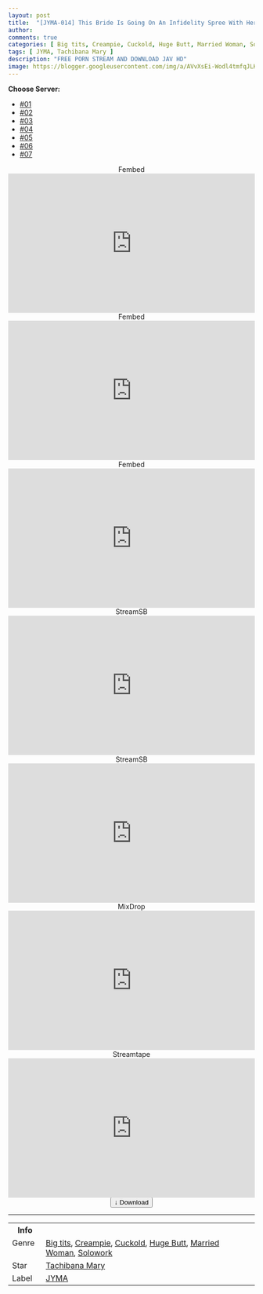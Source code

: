 ```yaml
---
layout: post
title:  "[JYMA-014] This Bride Is Going On An Infidelity Spree With Her Husband’s Boss And Co-Workers A Beautiful Maso Bitch Married Woman With Big Tits And A Meaty Body Ready For Cuckold Fucking She Got Her Huge Tits Tweaked Until She Came Like The Maso Housewife She Is Mary Tachibana"
author: 
comments: true
categories: [ Big tits, Creampie, Cuckold, Huge Butt, Married Woman, Solowork ]
tags: [ JYMA, Tachibana Mary ]
description: "FREE PORN STREAM AND DOWNLOAD JAV HD"
image: https://blogger.googleusercontent.com/img/a/AVvXsEi-Wodl4tmfqJLKTMk8S7QL7sM78r0uHu8lV0EKQuojy3vaE2MGN2aveciqbcmSHnraGcQwLNwKoq5SHQ09Ctua_7N7oIsic15KYFvELMdGEXbGO8wmf90ccol0U9DUqtLIp1luY8nb0ftHXaf2Bsgo91xmzk15jJDv2cEMJfNx7Es2xQoneG2qesjO=s16000
---
```


<div id="utb">
<b>Choose Server:</b>
<ul id="udltb">
<li><a href="#tab1">#01</a></li>
<li><a href="#tab2">#02</a></li>
<li><a href="#tab3">#03</a></li>
<li><a href="#tab4">#04</a></li>
<li><a href="#tab5">#05</a></li>
<li><a href="#tab6">#06</a></li>
<li><a href="#tab7">#07</a></li>
</ul>
<div id="udlctn">
<div id="tab1">
<!--- #01 Start --->
<center>Fembed</center>
<div style="padding-bottom:56.25%; position:relative; display:block; width: 100%">
  <iframe width="100%" height="100%"
    src="https://www.watchjavnow.xyz/v/5xwm6sdykry14y4"
    frameborder="0" allowfullscreen="" style="position:absolute; top:0; left: 0">
  </iframe>
</div>
<!--- #01 End --->
</div>
<div id="tab2">
<!--- #02 Start --->
<center>Fembed</center>
<div style="padding-bottom:56.25%; position:relative; display:block; width: 100%">
  <iframe width="100%" height="100%"
    src="https://dutrag.com/v/nxgwlu2m3yzxqmk"
    frameborder="0" allowfullscreen="" style="position:absolute; top:0; left: 0">
  </iframe>
</div>
<!--- #02 End --->
</div>
<div id="tab3">
<!--- #03 Start --->
<center>Fembed</center>
<div style="padding-bottom:56.25%; position:relative; display:block; width: 100%">
  <iframe width="100%" height="100%"
    src="https://dutrag.com/v/-jq1rcpk6001y4d"
    frameborder="0" allowfullscreen="" style="position:absolute; top:0; left: 0">
  </iframe>
</div>
<!--- #03 End --->
</div>
<div id="tab4">
<!--- #04 Start --->
<center>StreamSB</center>
<div style="padding-bottom:56.25%; position:relative; display:block; width: 100%">
  <iframe width="100%" height="100%"
    src="https://playersb.com/e/6b3ezaq73312.html"
    frameborder="0" allowfullscreen="" style="position:absolute; top:0; left: 0">
  </iframe>
</div>
<!--- #04 End --->
</div>
<div id="tab5">
<!--- #05 Start --->
<center>StreamSB</center>
<div style="padding-bottom:56.25%; position:relative; display:block; width: 100%">
  <iframe width="100%" height="100%"
    src="https://streamsb.net/e/pi4jpfhoex6t.html"
    frameborder="0" allowfullscreen="" style="position:absolute; top:0; left: 0">
  </iframe>
</div>
<!--- #05 End --->
</div>
<div id="tab6">
<!--- #06 Start --->
<center>MixDrop</center>
<div style="padding-bottom:56.25%; position:relative; display:block; width: 100%">
  <iframe width="100%" height="100%"
    src="https://mixdrop.co/e/mdrjxxrnsqe0v9"
    frameborder="0" allowfullscreen="" style="position:absolute; top:0; left: 0">
  </iframe>
</div>
<!--- #06 End --->
</div>
<div id="tab7">
<!--- #07 Start --->
<center>Streamtape</center>
<div style="padding-bottom:56.25%; position:relative; display:block; width: 100%">
  <iframe width="100%" height="100%"
    src="https://streamtape.com/e/jbed70B1ZLCJLY"
    frameborder="0" allowfullscreen="" style="position:absolute; top:0; left: 0">
  </iframe>
</div>
<!--- #07 End --->
</div>
</div>
</div>

<center>
<a href="/d/jyma-014">
<button class="btn btn-outline-dark py-2 px-5 d-block w-100 show-comments"><b>&darr;</b> Download</button>
</a>
</center>
<hr />
<table>
  <tr>
    <th>Info</th>
  </tr>
  <tr>
    <td>Genre &nbsp;</td>
    <td> <a href="/categories#Big-tits">Big tits</a>, <a href="/categories#Creampie">Creampie</a>, <a href="/categories#Cuckold">Cuckold</a>, <a href="/categories#Huge-Butt">Huge Butt</a>, <a href="/categories#Married-Woman">Married Woman</a>, <a href="/categories#Solowork">Solowork</a></td>
  </tr>
  <tr>
    <td>Star</td>
    <td> <a href="/tags#Tachibana-Mary">Tachibana Mary</a></td>
  </tr>
  <tr>
    <td>Label</td>
    <td> <a href="/tags#JYMA">JYMA</a></td>
  </tr>
</table>
